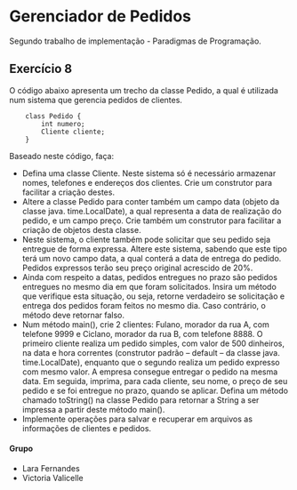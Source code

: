 # Gerenciador de Pedidos
Segundo trabalho de implementação - Paradigmas de Programação.

## Exercício 8
O código abaixo apresenta um trecho da classe Pedido, a qual é utilizada num sistema que gerencia pedidos de clientes.

        class Pedido {
            int numero;
            Cliente cliente;
        }
        
Baseado neste código, faça:

* Defina uma classe Cliente. Neste sistema só é necessário armazenar nomes,
telefones e endereços dos clientes. Crie um construtor para facilitar a criação
destes.
* Altere a classe Pedido para conter também um campo data (objeto da classe
java. time.LocalDate), a qual representa a data de realização do pedido, e um
campo preço. Crie também um construtor para facilitar a criação de objetos
desta classe.
* Neste sistema, o cliente também pode solicitar que seu pedido seja entregue de
forma expressa. Altere este sistema, sabendo que este tipo terá um novo campo
data, a qual conterá a data de entrega do pedido. Pedidos expressos terão seu
preço original acrescido de 20%.
* Ainda com respeito a datas, pedidos entregues no prazo são pedidos entregues
no mesmo dia em que foram solicitados. Insira um método que verifique esta
situação, ou seja, retorne verdadeiro se solicitação e entrega dos pedidos foram
feitos no mesmo dia. Caso contrário, o método deve retornar falso.
* Num método main(), crie 2 clientes: Fulano, morador da rua A, com telefone
9999 e Ciclano, morador da rua B, com telefone 8888. O primeiro cliente realiza
um pedido simples, com valor de 500 dinheiros, na data e hora correntes
(construtor padrão – default – da classe java. time.LocalDate), enquanto que o
segundo realiza um pedido expresso com mesmo valor. A empresa consegue
entregar o pedido na mesma data. Em seguida, imprima, para cada cliente, seu
nome, o preço de seu pedido e se foi entregue no prazo, quando se aplicar.
Defina um método chamado toString() na classe Pedido para retornar a String a
ser impressa a partir deste método main().
* Implemente operações para salvar e recuperar em arquivos as informações de
clientes e pedidos.

#### Grupo
<ul>
    <li>Lara Fernandes</li>
    <li>Victoria Valicelle</li>
</ul>
